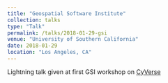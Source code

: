 ```yaml
---
title: "Geospatial Software Institute"
collection: talks
type: "Talk"
permalink: /talks/2018-01-29-gsi
venue: "University of Southern California"
date: 2018-01-29
location: "Los Angeles, CA"
---
```


Lightning talk given at first GSI workshop on [CyVerse](https://gitpitch.com/tyson-swetnam/gsi-lightning)

